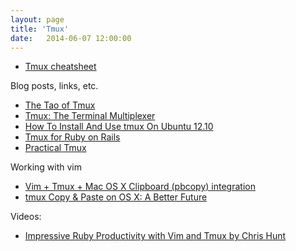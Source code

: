 ```yaml
---
layout: page
title: 'Tmux'
date:   2014-06-07 12:00:00
---
```


- [Tmux cheatsheet](https://gist.github.com/MohamedAlaa/2961058)

Blog posts, links, etc.

- [The Tao of Tmux](https://leanpub.com/the-tao-of-tmux/read)
- [Tmux: The Terminal Multiplexer](http://blog.hawkhost.com/2010/06/28/tmux-the-terminal-multiplexer/)
- [How To Install And Use tmux On Ubuntu 12.10](https://www.digitalocean.com/community/articles/how-to-install-and-use-tmux-on-ubuntu-12-10--2)
- [Tmux for Ruby on Rails](http://www.psteiner.com/2012/05/tmux-for-ruby-on-rails.html)
- [Practical Tmux](http://mutelight.org/practical-tmux)

Working with vim

- [Vim + Tmux + Mac OS X Clipboard (pbcopy) integration](https://gist.github.com/stephenmckinney/4197891)
- [tmux Copy & Paste on OS X: A Better Future](https://robots.thoughtbot.com/tmux-copy-paste-on-os-x-a-better-future)

Videos:

- [Impressive Ruby Productivity with Vim and Tmux by Chris Hunt](https://www.youtube.com/watch?v=gB-JSh1EVME)
